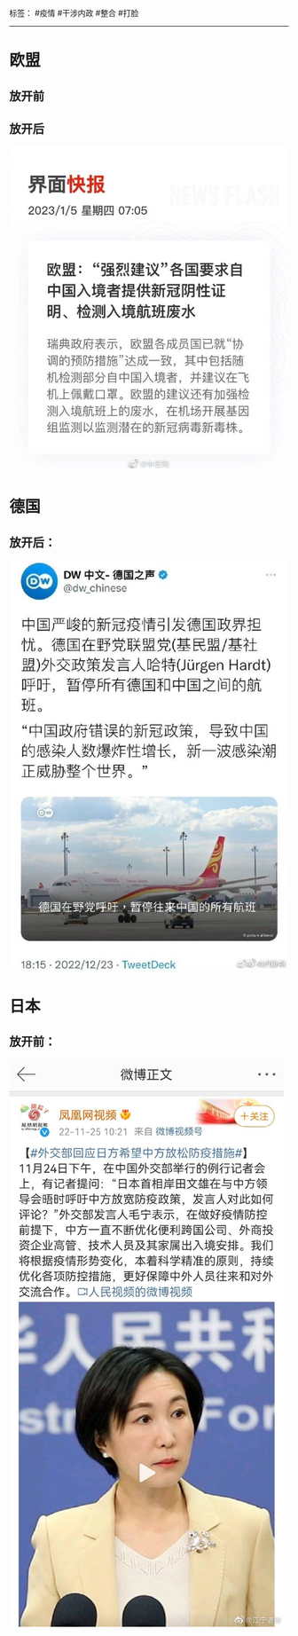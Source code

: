 标签： #疫情 #干涉内政 #整合 #打脸 
***
# 欧盟
## 放开前
## 放开后
![](https://raw.githubusercontent.com/bluntvoice/mypic/main/IMG_20230105_135627_975.jpg)
# 德国
## 放开后：
[![IMG_20221225_223802_211.jpg](https://raw.githubusercontent.com/bluntvoice/mypic/main/IMG_20221225_223802_211.jpg)](https://raw.githubusercontent.com/bluntvoice/mypic/main/IMG_20221225_223802_211.jpg)
# 日本
## 放开前：
![](https://raw.githubusercontent.com/bluntvoice/mypic/main/IMG_20221227_154001_842.jpg)